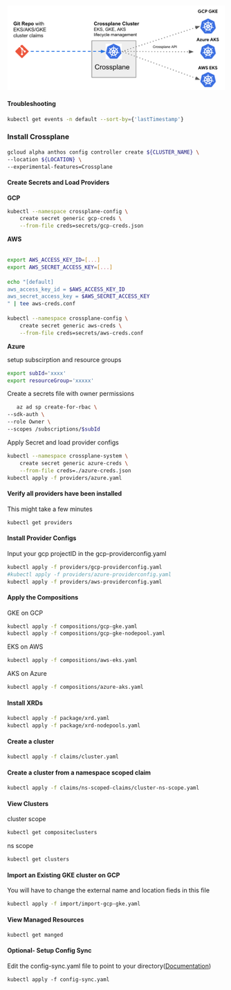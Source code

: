 
![Crossplane for GKE, EKS, AKS](diagram.png)

#### Troubleshooting
```sh
kubectl get events -n default --sort-by={'lastTimestamp'}
```

### Install Crossplane
```sh
gcloud alpha anthos config controller create ${CLUSTER_NAME} \
--location ${LOCATION} \
--experimental-features=Crossplane

```

#### Create Secrets and Load Providers


**GCP**


```bash
kubectl --namespace crossplane-config \
    create secret generic gcp-creds \
    --from-file creds=secrets/gcp-creds.json
```

**AWS**
```bash

export AWS_ACCESS_KEY_ID=[...]
export AWS_SECRET_ACCESS_KEY=[...]

echo "[default]
aws_access_key_id = $AWS_ACCESS_KEY_ID
aws_secret_access_key = $AWS_SECRET_ACCESS_KEY
" | tee aws-creds.conf

kubectl --namespace crossplane-config \
    create secret generic aws-creds \
    --from-file creds=secrets/aws-creds.conf
```
**Azure**

setup subscirption and resource groups
```bash
export subId='xxxx'
export resourceGroup='xxxxx' 

```

Create a secrets file with owner permissions
```bash
   az ad sp create-for-rbac \
--sdk-auth \
--role Owner \
--scopes /subscriptions/$subId
```
Apply Secret and load provider configs
```bash
kubectl --namespace crossplane-system \
    create secret generic azure-creds \
    --from-file creds=./azure-creds.json
kubectl apply -f providers/azure.yaml

```

#### Verify all providers have been installed
This might take a few minutes

```bash
kubectl get providers
```

#### Install Provider Configs
Input your gcp projectID in the gcp-providerconfig.yaml
```bash
kubectl apply -f providers/gcp-providerconfig.yaml
#kubectl apply -f providers/azure-providerconfig.yaml
kubectl apply -f providers/aws-providerconfig.yaml
```
#### Apply the Compositions

GKE on GCP
```sh
kubectl apply -f compositions/gcp-gke.yaml
kubectl apply -f compositions/gcp-gke-nodepool.yaml
```

EKS on AWS
```sh
kubectl apply -f compositions/aws-eks.yaml
```

AKS on Azure
```sh
kubectl apply -f compositions/azure-aks.yaml
```

#### Install XRDs
```sh
kubectl apply -f package/xrd.yaml
kubectl apply -f package/xrd-nodepools.yaml

```

#### Create a cluster
```sh
kubectl apply -f claims/cluster.yaml
```
#### Create a cluster from a namespace scoped claim
```sh
kubectl apply -f claims/ns-scoped-claims/cluster-ns-scope.yaml
```
#### View Clusters
cluster scope
```sh
kubectl get compositeclusters
```

ns scope
```sh
kubectl get clusters
```
#### Import an Existing GKE cluster on GCP
You will have to change the external name and location fieds in this file
```sh
kubectl apply -f import/import-gcp-gke.yaml
```


#### View Managed Resources
```
kubectl get manged

```

#### Optional- Setup Config Sync
Edit the config-sync.yaml file to point to your directory([Documentation](https://cloud.google.com/anthos-config-management/docs/how-to/config-controller-setup#configure-config-sync))

```
kubectl apply -f config-sync.yaml
```

